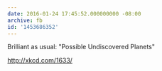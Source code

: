 ```yaml
---
date: 2016-01-24 17:45:52.000000000 -08:00
archive: fb
id: '1453686352'
---
```


Brilliant as usual: "Possible Undiscovered Planets"

http://xkcd.com/1633/
